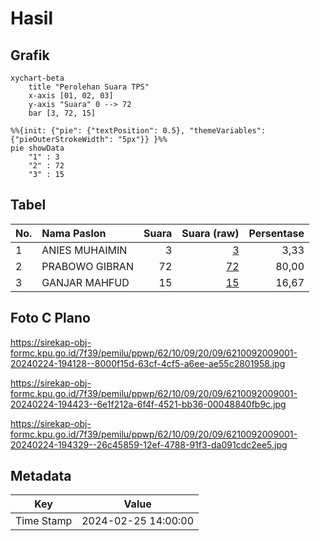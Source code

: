 # Hasil

## Grafik

```mermaid
xychart-beta
    title "Perolehan Suara TPS"
    x-axis [01, 02, 03]
    y-axis "Suara" 0 --> 72
    bar [3, 72, 15]
```

```mermaid
%%{init: {"pie": {"textPosition": 0.5}, "themeVariables": {"pieOuterStrokeWidth": "5px"}} }%%
pie showData
    "1" : 3
    "2" : 72
    "3" : 15
```

## Tabel

| No. | Nama Paslon    | Suara | Suara (raw) | Persentase |
|:--- |:-------------- | -----:| -----------:| ----------:|
| 1   | ANIES MUHAIMIN | 3     | [3][p-1]    | 3,33       |
| 2   | PRABOWO GIBRAN | 72    | [72][p-2]   | 80,00      |
| 3   | GANJAR MAHFUD  | 15    | [15][p-3]   | 16,67      |


[p-1]: https://github.com/gigit-pemilu/pemilu-2024-62-kalimantan-tengah/blob/main/pilpres/hitung-suara/sub/62-kalimantan-tengah/sub/10-gunung-mas/sub/09-miri-manasa/sub/2009-buntoi/sub/001-tps/sub/paslon-1.txt
[p-2]: https://github.com/gigit-pemilu/pemilu-2024-62-kalimantan-tengah/blob/main/pilpres/hitung-suara/sub/62-kalimantan-tengah/sub/10-gunung-mas/sub/09-miri-manasa/sub/2009-buntoi/sub/001-tps/sub/paslon-2.txt
[p-3]: https://github.com/gigit-pemilu/pemilu-2024-62-kalimantan-tengah/blob/main/pilpres/hitung-suara/sub/62-kalimantan-tengah/sub/10-gunung-mas/sub/09-miri-manasa/sub/2009-buntoi/sub/001-tps/sub/paslon-3.txt

## Foto C Plano

https://sirekap-obj-formc.kpu.go.id/7f39/pemilu/ppwp/62/10/09/20/09/6210092009001-20240224-194128--8000f15d-63cf-4cf5-a6ee-ae55c2801958.jpg

https://sirekap-obj-formc.kpu.go.id/7f39/pemilu/ppwp/62/10/09/20/09/6210092009001-20240224-194423--6e1f212a-6f4f-4521-bb36-00048840fb9c.jpg

https://sirekap-obj-formc.kpu.go.id/7f39/pemilu/ppwp/62/10/09/20/09/6210092009001-20240224-194329--26c45859-12ef-4788-91f3-da091cdc2ee5.jpg


## Metadata

| Key        | Value               |
| ---------- | ------------------- |
| Time Stamp | 2024-02-25 14:00:00 |



